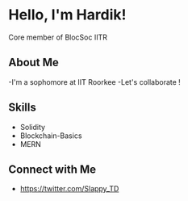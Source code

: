 # Hello, I'm Hardik!

Core member of BlocSoc IITR

## About Me

-I'm a sophomore at IIT Roorkee
-Let's collaborate !

## Skills

- Solidity
- Blockchain-Basics
- MERN

## Connect with Me

- https://twitter.com/Slappy_TD


